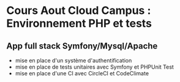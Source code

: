 # Cours Aout Cloud Campus : Environnement PHP et tests

## App full stack Symfony/Mysql/Apache

- mise en place d'un système d'authentification
- mise en place de tests unitaires avec Symfony et PHPUnit Test
- mise en place d'une CI avec CircleCI et CodeClimate
